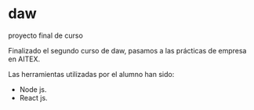 # daw
proyecto final de curso

Finalizado el segundo curso de daw, pasamos a las prácticas de empresa en AITEX.

Las herramientas utilizadas por el alumno han sido:
* Node js.
* React js.




